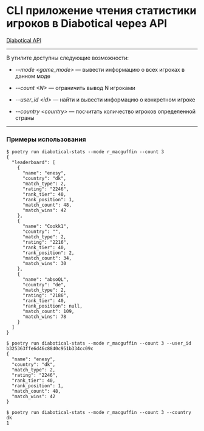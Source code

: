 # CLI приложение чтения статистики игроков в Diabotical через API
[Diabotical API](https://mtricht.github.io/diabotical-api/#/Leaderboard/get_api_v0_stats_leaderboard)
***
В утилите доступны следующие возможности:

- *--mode \<game_mode>* — вывести информацию о всех игроках в данном моде

- *--count \<N>* — ограничить вывод N игроками

- *--user_id \<id>* — найти и вывести информацию о конкретном игроке

- *--country \<country>* — посчитать количество игроков определенной страны
***
### Примеры использования
```
$ poetry run diabotical-stats --mode r_macguffin --count 3
{
  "leaderboard": [
    {
      "name": "enesy",
      "country": "dk",
      "match_type": 2,
      "rating": "2246",
      "rank_tier": 40,
      "rank_position": 1,
      "match_count": 48,
      "match_wins": 42
    },
    {
      "name": "Cookk1",
      "country": "",
      "match_type": 2,
      "rating": "2216",
      "rank_tier": 40,
      "rank_position": 2,
      "match_count": 34,
      "match_wins": 30
    },
    {
      "name": "absoQL",
      "country": "de",
      "match_type": 2,
      "rating": "2186",
      "rank_tier": 40,
      "rank_position": null,
      "match_count": 109,
      "match_wins": 78
    }
  ]
}
```
```
$ poetry run diabotical-stats --mode r_macguffin --count 3 --user_id b325363ffe6d46c8840c951b334cc09c
{
  "name": "enesy",
  "country": "dk",
  "match_type": 2,
  "rating": "2246",
  "rank_tier": 40,
  "rank_position": 1,
  "match_count": 48,
  "match_wins": 42
}
```
```
$ poetry run diabotical-stats --mode r_macguffin --count 3 --country dk
1
```
